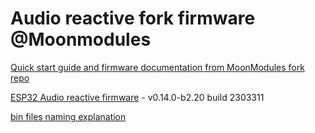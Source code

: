 # Audio reactive fork firmware @Moonmodules

[Quick start guide and firmware documentation from MoonModules fork repo](https://mm.kno.wled.ge)

[ESP32 Audio reactive firmware](https://github.com/srg74/WLED-wemos-shield/tree/master/resources/Firmware/@MoonModules/v0.14.0-b2.20) - v0.14.0-b2.20 build 2303311

[bin files naming explanation](https://mm.kno.wled.ge/moonmodules/Installing-and-Compiling/#configurations)

